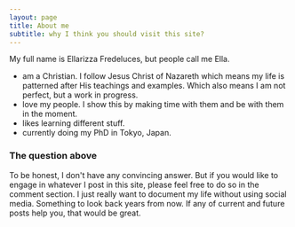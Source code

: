 ```yaml
---
layout: page
title: About me
subtitle: why I think you should visit this site?
---
```


My full name is Ellarizza Fredeluces, but people call me Ella. 
- am a Christian. I follow Jesus Christ of Nazareth which means my life is patterned after His teachings and examples. Which also means I am not perfect, but a work in progress.
- love my people. I show this by making time with them and be with them in the moment.
- likes learning different stuff.
- currently doing my PhD in Tokyo, Japan. 

### The question above

To be honest, I don't have any convincing answer. But if you would like to engage in whatever I post in this site, please feel free to do so in the comment section. 
I just really want to document my life without using social media. Something to look back years from now. 
If any of current and future posts help you, that would be great. 
